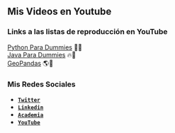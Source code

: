 ## Mis Videos en Youtube


### Links a las listas de reproducción en YouTube

[Python Para Dummies](https://www.youtube.com/playlist?list=PL_YyCdnLDJAjhwcIC0kD6FNCdi34JK9EZ) 🚀🐍<br>
[Java Para Dummies](https://www.youtube.com/playlist?list=PL_YyCdnLDJAjjxyMaXKfJlVScebm0EnF6) 🔥👾<br>
[GeoPandas](https://www.youtube.com/playlist?list=PL_YyCdnLDJAinPCjURIS-Yr5FLpr2AyAO) 🌎🐼<br>

### Mis Redes Sociales

- **[`Twitter`](https://twitter.com/IngJuanMaSuarez)**
- **[`Linkedin`](https://linkedin.com/in/IngJuanMaSuarez)**
- **[`Academia`](https://udistrital.academia.edu/IngJuanMaSuarez)**
- **[`YouTube`](https://www.youtube.com/channel/UC4CNTt2aXvMKmxNXQFtTrAA)**

<br>
